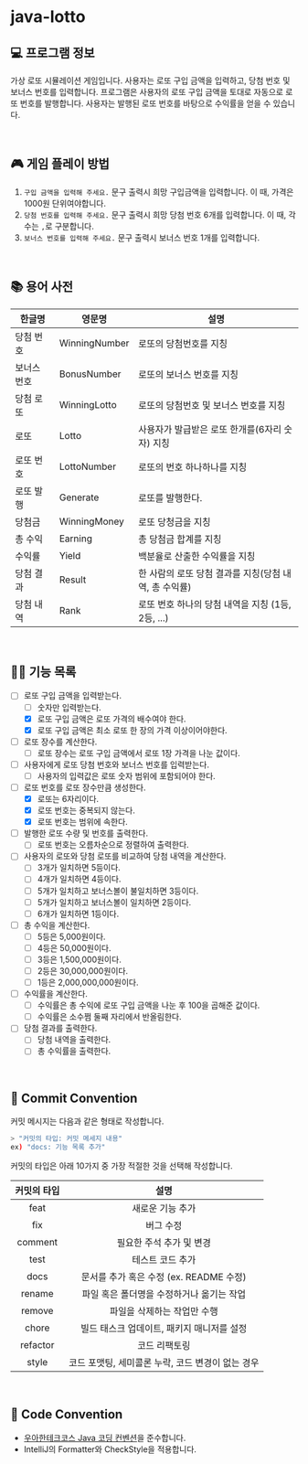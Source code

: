 # java-lotto

## 💻 프로그램 정보

가상 로또 시뮬레이션 게임입니다.
사용자는 로또 구입 금액을 입력하고, 당첨 번호 및 보너스 번호를 입력합니다.
프로그램은 사용자의 로또 구입 금액을 토대로 자동으로 로또 번호를 발행합니다.
사용자는 발행된 로또 번호를 바탕으로 수익률을 얻을 수 있습니다.

<br>

## 🎮 게임 플레이 방법

1. `구입 금액을 입력해 주세요.` 문구 출력시 희망 구입금액을 입력합니다. 이 때, 가격은 1000원 단위여야합니다.
2. `당첨 번호를 입력해 주세요.` 문구 출력시 희망 당첨 번호 6개를 입력합니다. 이 때, 각 수는 `,`로 구분합니다.
3. `보너스 번호를 입력해 주세요.` 문구 출력시 보너스 번호 1개를 입력합니다.

<br>

## 📚 용어 사전

| 한글명      | 영문명        | 설명                                                  |
| ----------- | ------------- | ----------------------------------------------------- |
| 당첨 번호   | WinningNumber | 로또의 당첨번호를 지칭                                |
| 보너스 번호 | BonusNumber   | 로또의 보너스 번호를 지칭                             |
| 당첨 로또   | WinningLotto  | 로또의 당첨번호 및 보너스 번호를 지칭                 |
| 로또        | Lotto         | 사용자가 발급받은 로또 한개를(6자리 숫자) 지칭        |
| 로또 번호   | LottoNumber   | 로또의 번호 하나하나를 지칭                           |
| 로또 발행   | Generate      | 로또를 발행한다.                                      |
| 당첨금      | WinningMoney  | 로또 당청금을 지칭                                    |
| 총 수익     | Earning       | 총 당첨금 합계를 지칭                                 |
| 수익률      | Yield         | 백분율로 산출한 수익률을 지칭                         |
| 당첨 결과   | Result        | 한 사람의 로또 당첨 결과를 지칭(당첨 내역, 총 수익률) |
| 당첨 내역   | Rank          | 로또 번호 하나의 당첨 내역을 지칭 (1등, 2등, ...)     |

<br>

## 👨‍🍳 기능 목록

- [ ] 로또 구입 금액을 입력받는다.
  - [ ] 숫자만 입력받는다.
  - [x] 로또 구입 금액은 로또 가격의 배수여야 한다.
  - [x] 로또 구입 금액은 최소 로또 한 장의 가격 이상이어야한다.
- [ ] 로또 장수를 계산한다.
  - [ ] 로또 장수는 로또 구입 금액에서 로또 1장 가격을 나눈 값이다.
- [ ] 사용자에게 로또 당첨 번호와 보너스 번호를 입력받는다.
  - [ ] 사용자의 입력값은 로또 숫자 범위에 포함되어야 한다.
- [ ] 로또 번호를 로또 장수만큼 생성한다.
  - [x] 로또는 6자리이다.
  - [x] 로또 번호는 중복되지 않는다.
  - [x] 로또 번호는 범위에 속한다.
- [ ] 발행한 로또 수량 및 번호를 출력한다.
  - [ ] 로또 번호는 오름차순으로 정렬하여 출력한다.
- [ ] 사용자의 로또와 당첨 로또를 비교하여 당첨 내역을 계산한다.
  - [ ] 3개가 일치하면 5등이다.
  - [ ] 4개가 일치하면 4등이다.
  - [ ] 5개가 일치하고 보너스볼이 불일치하면 3등이다.
  - [ ] 5개가 일치하고 보너스볼이 일치하면 2등이다.
  - [ ] 6개가 일치하면 1등이다.
- [ ] 총 수익을 계산한다.
  - [ ] 5등은 5,000원이다.
  - [ ] 4등은 50,000원이다.
  - [ ] 3등은 1,500,000원이다.
  - [ ] 2등은 30,000,000원이다.
  - [ ] 1등은 2,000,000,000원이다.
- [ ] 수익률을 계산한다.
  - [ ] 수익률은 총 수익에 로또 구입 금액을 나눈 후 100을 곱해준 값이다.
  - [ ] 수익률은 소수쩜 둘째 자리에서 반올림한다.
- [ ] 당첨 결과를 출력한다.
  - [ ] 당첨 내역을 출력한다.
  - [ ] 총 수익률을 출력한다.

<br>

## 📌 Commit Convention

커밋 메시지는 다음과 같은 형태로 작성합니다.

```Bash
> "커밋의 타입: 커밋 메세지 내용"
ex) "docs: 기능 목록 추가"
```

커밋의 타입은 아래 10가지 중 가장 적절한 것을 선택해 작성합니다.

| 커밋의 타입 |                       설명                        |
| :---------: | :-----------------------------------------------: |
|    feat     |                 새로운 기능 추가                  |
|     fix     |                     버그 수정                     |
|   comment   |             필요한 주석 추가 및 변경              |
|    test     |                 테스트 코드 추가                  |
|    docs     |      문서를 추가 혹은 수정 (ex. README 수정)      |
|   rename    |     파일 혹은 폴더명을 수정하거나 옮기는 작업     |
|   remove    |            파일을 삭제하는 작업만 수행            |
|    chore    |    빌드 태스크 업데이트, 패키지 매니저를 설정     |
|  refactor   |                   코드 리팩토링                   |
|    style    | 코드 포맷팅, 세미콜론 누락, 코드 변경이 없는 경우 |

<br>

## 📌 Code Convention

- [우아한테크코스 Java 코딩 컨벤션](https://github.com/woowacourse/woowacourse-docs/tree/main/styleguide/java)을 준수합니다.
- IntelliJ의 Formatter와 CheckStyle을 적용합니다.
